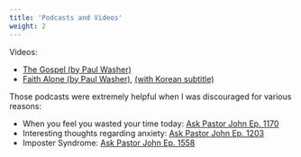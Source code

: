 ```yaml
---
title: 'Podcasts and Videos'
weight: 2
---
```

Videos:
* [The Gospel (by Paul Washer)](https://www.youtube.com/watch?v=t1BWSOVNm4A)
* [Faith Alone (by Paul Washer)](https://youtu.be/ADvqxBliFUA?si=So4z0jyBYBFgVH2d), [(with Korean subtitle)](https://youtu.be/n0gH80yfoyo?si=DVw0i7F4NO5fD9FW)

Those podcasts were extremely helpful when I was discouraged for various reasons:
* When you feel you wasted your time today: [Ask Pastor John Ep. 1170](https://www.desiringgod.org/interviews/gods-sovereign-plans-behind-your-most-unproductive-days)
* Interesting thoughts regarding anxiety: [Ask Pastor John Ep. 1203](https://www.desiringgod.org/interviews/the-secret-to-fighting-anxiety)
* Imposter Syndrome: [Ask Pastor John Ep. 1558](https://www.desiringgod.org/interviews/how-do-i-battle-imposter-syndrome)
